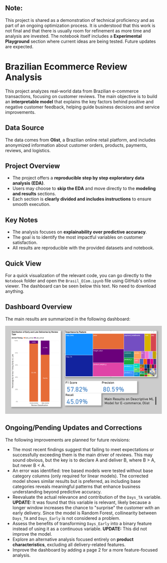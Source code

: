 ## Note:

This project is shared as a demonstration of technical proficiency and as part of an ongoing optimization process. It is understood that this work is not final and that there is usually room for refinement as more time and analysis are invested. The notebook itself includes a **Experimental Playground** section where current ideas are being tested. Future updates are expected.

# Brazilian Ecommerce Review Analysis

This project analyzes real-world data from Brazilian e-commerce transactions, focusing on customer reviews. The main objective is to build an **interpretable model** that explains the key factors behind positive and negative customer feedback, helping guide business decisions and service improvements.

## Data Source

The data comes from **Olist**, a Brazilian online retail platform, and includes anonymized information about customer orders, products, payments, reviews, and logistics.

## Project Overview

- The project offers a **reproducible step by step exploratory data analysis (EDA)**.
- Users may choose to **skip the EDA** and move directly to the **modeling and results** sections.
- Each section is **clearly divided and includes instructions** to ensure smooth execution.

## Key Notes

- The analysis focuses on **explainability over predictive accuracy**.
- The goal is to identify the most impactful variables on customer satisfaction.
- All results are reproducible with the provided datasets and notebook.

## Quick View

For a quick visualization of the relevant code, you can go directly to the `Notebook` folder and open the `Brasil_ECom.ipynb` file using GitHub's online viewer. The dashboard can be seen below this text. No need to download anything.

## Dashboard Overview

The main results are summarized in the following dashboard:

![Dashboard: RF_B_R2 (.49) Olist](Dashboard/RF_B_R2(.49)OlistPNG.png)

## Ongoing/Pending Updates and Corrections

The following improvements are planned for future revisions:
- The most recent findings suggest that failing to meet expectations or successfully exceeding them is the main driver of reviews. This may sound obvious, but the key is to declare A and deliver B, where B > A, but never B < A.
- An error was identified: tree based models were tested without base category columns (only required for linear models). The corrected model shows similar results but is preferred, as including base categories reveals meaningful patterns that enhance business understanding beyond predictive accuracy.
- Reevaluate the actual relevance and contribution of the `Days_TA` variable. **UPDATE:** It was found that this variable is relevant, likely because a longer window increases the chance to "surprise" the customer with an early delivery. Since the model is Random Forest, collinearity between `Days_TA` and `Days_Early` is not considered a problem.
- Assess the benefits of transforming `Days_Early` into a binary feature instead of using it as a continuous variable. **UPDATE:** This did not improve the model.
- Explore an alternative analysis focused entirely on **product characteristics**, excluding all delivery-related features.
- Improve the dashboard by adding a page 2 for a more feature-focused analysis.
